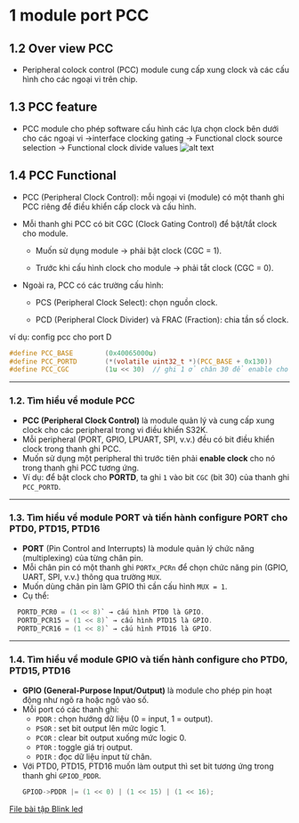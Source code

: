 # 1 module port PCC
## 1.2 Over view PCC 
-  Peripheral colock control (PCC) module cung cấp xung clock và các cấu hình cho các ngoại vi trên chip.
## 1.3 PCC feature 
- PCC module cho phép software cấu hình các lựa chọn clock bên dưới cho các ngoại vi
->interface clocking gating 
-> Functional clock source selection 
-> Functional clock divide values 
![alt text](image.png)

## 1.4 PCC Functional

* PCC (Peripheral Clock Control): mỗi ngoại vi (module) có một thanh ghi PCC riêng để điều khiển cấp clock và cấu hình.

* Mỗi thanh ghi PCC có bit CGC (Clock Gating Control) để bật/tắt clock cho module.

  * Muốn sử dụng module → phải bật clock (CGC = 1).

  * Trước khi cấu hình clock cho module → phải tắt clock (CGC = 0).

* Ngoài ra, PCC có các trường cấu hình:

  * PCS (Peripheral Clock Select): chọn nguồn clock.

  * PCD (Peripheral Clock Divider) và FRAC (Fraction): chia tần số clock.

ví dụ: config pcc cho port D 

```c 
#define PCC_BASE        (0x40065000u)
#define PCC_PORTD       (*(volatile uint32_t *)(PCC_BASE + 0x130))
#define PCC_CGC         (1u << 30)  // ghi 1 ở chân 30 để enable cho port D 
 ``` 
 ---
### 1.2. Tìm hiểu về module PCC
- **PCC (Peripheral Clock Control)** là module quản lý và cung cấp xung clock cho các peripheral trong vi điều khiển S32K.
- Mỗi peripheral (PORT, GPIO, LPUART, SPI, v.v.) đều có bit điều khiển clock trong thanh ghi PCC.
- Muốn sử dụng một peripheral thì trước tiên phải **enable clock** cho nó trong thanh ghi PCC tương ứng.
- Ví dụ: để bật clock cho **PORTD**, ta ghi `1` vào bit `CGC` (bit 30) của thanh ghi `PCC_PORTD`.

---

### 1.3. Tìm hiểu về module PORT và tiến hành configure PORT cho PTD0, PTD15, PTD16
- **PORT** (Pin Control and Interrupts) là module quản lý chức năng (multiplexing) của từng chân pin.
- Mỗi chân pin có một thanh ghi `PORTx_PCRn` để chọn chức năng pin (GPIO, UART, SPI, v.v.) thông qua trường `MUX`.
- Muốn dùng chân pin làm GPIO thì cần cấu hình `MUX = 1`.
- Cụ thể:
```c
  PORTD_PCR0 = (1 << 8)` → cấu hình PTD0 là GPIO.
  PORTD_PCR15 = (1 << 8)` → cấu hình PTD15 là GPIO.
  PORTD_PCR16 = (1 << 8)` → cấu hình PTD16 là GPIO.
```
---

### 1.4. Tìm hiểu về module GPIO và tiến hành configure cho PTD0, PTD15, PTD16
- **GPIO (General-Purpose Input/Output)** là module cho phép pin hoạt động như ngõ ra hoặc ngõ vào số.
- Mỗi port có các thanh ghi:
  - `PDDR` : chọn hướng dữ liệu (0 = input, 1 = output).
  - `PSOR` : set bit output lên mức logic 1.
  - `PCOR` : clear bit output xuống mức logic 0.
  - `PTOR` : toggle giá trị output.
  - `PDIR` : đọc dữ liệu input từ chân.
- Với PTD0, PTD15, PTD16 muốn làm output thì set bit tương ứng trong thanh ghi `GPIOD_PDDR`.
  ```c
  GPIOD->PDDR |= (1 << 0) | (1 << 15) | (1 << 16);
  ```

[File bài tập Blink led](https://drive.google.com/drive/folders/1DAXoBPCt3Dv4uWydv8faL6jjqxgtz2rM)